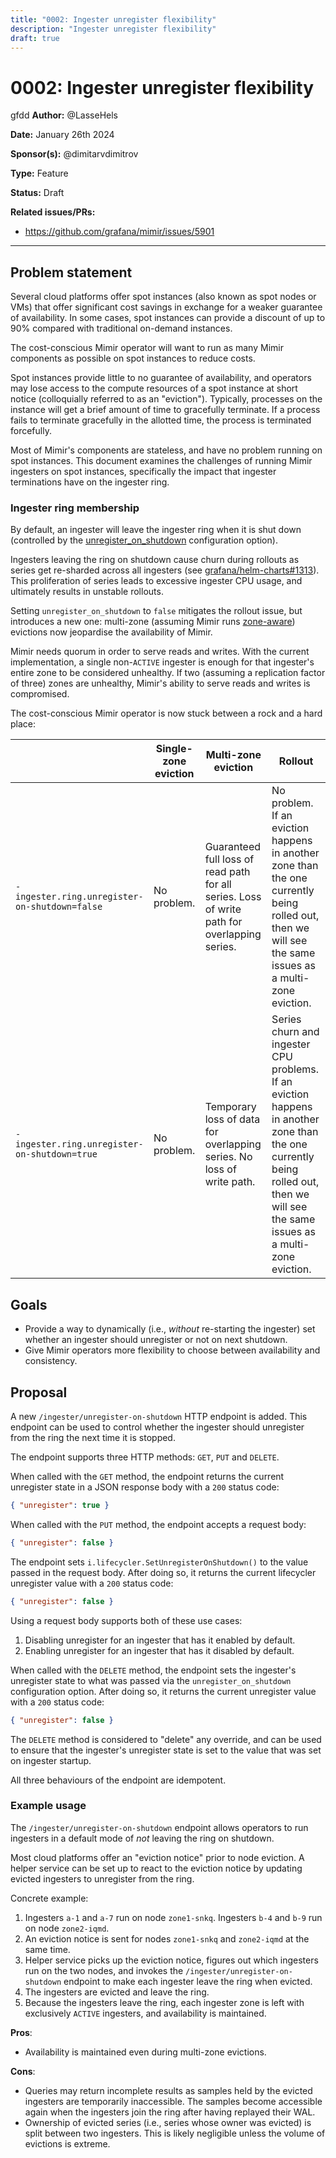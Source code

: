 ```yaml
---
title: "0002: Ingester unregister flexibility"
description: "Ingester unregister flexibility"
draft: true
---
```


# 0002: Ingester unregister flexibility
gfdd
**Author:** @LasseHels

**Date:** January 26th 2024

**Sponsor(s):** @dimitarvdimitrov

**Type:** Feature

**Status:** Draft

**Related issues/PRs:**

- https://github.com/grafana/mimir/issues/5901

---

## Problem statement

Several cloud platforms offer spot instances (also known as spot nodes or VMs) that offer significant cost savings
in exchange for a weaker guarantee of availability. In some cases, spot instances can provide a discount of up to 90%
compared with traditional on-demand instances.

The cost-conscious Mimir operator will want to run as many Mimir components as possible on spot instances to reduce
costs.

Spot instances provide little to no guarantee of availability, and operators may lose access to the compute resources
of a spot instance at short notice (colloquially referred to as an "eviction").
Typically, processes on the instance will get a brief amount of time to gracefully terminate.
If a process fails to terminate gracefully in the allotted time, the process is terminated forcefully.

Most of Mimir's components are stateless, and have no problem running on spot instances. This document examines the
challenges of running Mimir ingesters on spot instances, specifically the impact that ingester terminations have on the
ingester ring.

### Ingester ring membership

By default, an ingester will leave the ingester ring when it is shut down
(controlled by the [unregister_on_shutdown](https://grafana.com/docs/mimir/v2.11.x/references/configuration-parameters/#ingester) configuration option).

Ingesters leaving the ring on shutdown cause churn during rollouts as series get re-sharded across all ingesters
(see [grafana/helm-charts#1313](https://github.com/grafana/helm-charts/issues/1313)). This proliferation of series leads
to excessive ingester CPU usage, and ultimately results in unstable rollouts.

Setting `unregister_on_shutdown` to `false` mitigates the rollout issue, but introduces a new one: multi-zone
(assuming Mimir runs [zone-aware](https://grafana.com/docs/mimir/v2.11.x/configure/configure-zone-aware-replication/))
evictions now jeopardise the availability of Mimir.

Mimir needs quorum in order to serve reads and writes. With the current implementation, a single non-`ACTIVE` ingester
is enough for that ingester's entire zone to be considered unhealthy. If two (assuming a replication factor of three)
zones are unhealthy, Mimir's ability to serve reads and writes is compromised.

The cost-conscious Mimir operator is now stuck between a rock and a hard place:

|                                               | Single-zone eviction | Multi-zone eviction                                                                          | Rollout                                                                                                                                                                            |
| --------------------------------------------- | -------------------- | -------------------------------------------------------------------------------------------- | ---------------------------------------------------------------------------------------------------------------------------------------------------------------------------------- |
| `-ingester.ring.unregister-on-shutdown=false` | No problem.          | Guaranteed full loss of read path for all series. Loss of write path for overlapping series. | No problem. If an eviction happens in another zone than the one currently being rolled out, then we will see the same issues as a multi-zone eviction.                             |
| `-ingester.ring.unregister-on-shutdown=true`  | No problem.          | Temporary loss of data for overlapping series. No loss of write path.                        | Series churn and ingester CPU problems. If an eviction happens in another zone than the one currently being rolled out, then we will see the same issues as a multi-zone eviction. |

## Goals

- Provide a way to dynamically (i.e., _without_ re-starting the ingester) set whether an ingester should unregister or not on next shutdown.
- Give Mimir operators more flexibility to choose between availability and consistency.

## Proposal

A new `/ingester/unregister-on-shutdown` HTTP endpoint is added.
This endpoint can be used to control whether the ingester should unregister from the ring the next time it is stopped.

The endpoint supports three HTTP methods: `GET`, `PUT` and `DELETE`.

When called with the `GET` method, the endpoint returns the current unregister state in a JSON response body with a `200` status code:

```json
{ "unregister": true }
```

When called with the `PUT` method, the endpoint accepts a request body:

```json
{ "unregister": false }
```

The endpoint sets `i.lifecycler.SetUnregisterOnShutdown()` to the value passed in the request body. After doing so, it returns the current lifecycler unregister value with a `200` status code:

```json
{ "unregister": false }
```

Using a request body supports both of these use cases:

1. Disabling unregister for an ingester that has it enabled by default.
2. Enabling unregister for an ingester that has it disabled by default.

When called with the `DELETE` method, the endpoint sets the ingester's unregister state to what was passed via the `unregister_on_shutdown` configuration option. After doing so, it returns the current unregister value with a `200` status code:

```json
{ "unregister": false }
```

The `DELETE` method is considered to "delete" any override, and can be used to ensure that the ingester's unregister state is set to the value that was set on ingester startup.

All three behaviours of the endpoint are idempotent.

### Example usage

The `/ingester/unregister-on-shutdown` endpoint allows operators to run ingesters in a default mode of _not_ leaving the
ring on shutdown.

Most cloud platforms offer an "eviction notice" prior to node eviction. A helper service can be set up to react to
the eviction notice by updating evicted ingesters to unregister from the ring.

Concrete example:

1. Ingesters `a-1` and `a-7` run on node `zone1-snkq`. Ingesters `b-4` and `b-9` run on node `zone2-iqmd`.
2. An eviction notice is sent for nodes `zone1-snkq` and `zone2-iqmd` at the same time.
3. Helper service picks up the eviction notice, figures out which ingesters run on the two nodes, and invokes the
   `/ingester/unregister-on-shutdown` endpoint to make each ingester leave the ring when evicted.
4. The ingesters are evicted and leave the ring.
5. Because the ingesters leave the ring, each ingester zone is left with exclusively `ACTIVE` ingesters, and availability
   is maintained.

**Pros**:

- Availability is maintained even during multi-zone evictions.

**Cons**:

- Queries may return incomplete results as samples held by the evicted ingesters are temporarily inaccessible.
  The samples become accessible again when the ingesters join the ring after having replayed their WAL.
- Ownership of evicted series (i.e., series whose owner was evicted) is split between two ingesters. This is likely
  negligible unless the volume of evictions is extreme.
